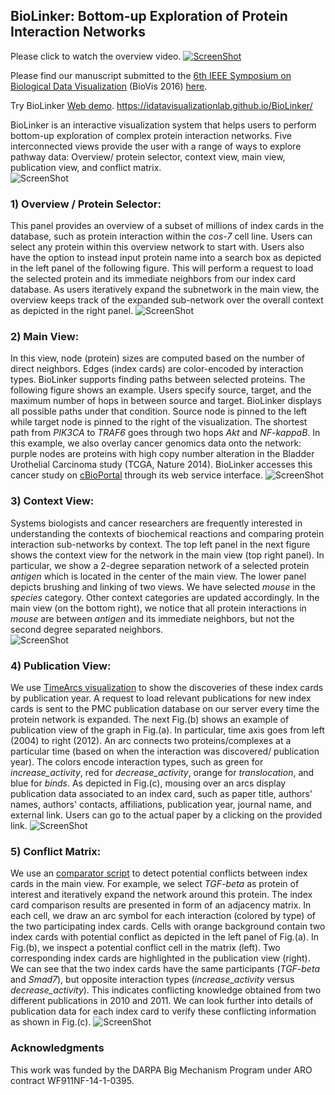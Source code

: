 ## BioLinker: Bottom-up Exploration of Protein Interaction Networks
Please click to watch the overview video.
[![ScreenShot](https://github.com/CreativeCodingLab/BioLinker/blob/master/figures/TeaserVideo.png)](http://www2.cs.uic.edu/~tdang/BioLinker/BioLinker.mp4)

Please find our manuscript submitted to the [6th IEEE Symposium on Biological Data Visualization](http://biovis.net/2016/index.html) (BioVis 2016) [here](https://github.com/CreativeCodingLab/BioLinker/blob/master/figures/Dang2016BioLinker.pdf).

Try BioLinker [Web demo](http://www2.cs.uic.edu/~tdang/BioLinker/).
https://idatavisualizationlab.github.io/BioLinker/

BioLinker is an interactive visualization system that helps users to perform bottom-up exploration of complex protein interaction networks. Five interconnected views provide the user with a range of ways to explore pathway data: Overview/ protein selector, context view, main view, publication view, and conflict matrix.  
![ScreenShot](https://github.com/CreativeCodingLab/BioLinker/blob/master/figures/Figure1.png)


### 1) Overview / Protein Selector:
This panel provides an overview of a subset of millions of index cards in the database, such as protein interaction within the *cos-7* cell line. Users can select any protein within this overview network to start with. Users also have the option to instead input protein name into a search box as depicted in the left panel of the following figure. This will perform a request to load the selected protein and its immediate neighbors from our index card database. As users iteratively expand the subnetwork in the main view, the overview keeps track of the expanded sub-network over the overall context as depicted in the right panel.
![ScreenShot](https://github.com/CreativeCodingLab/BioLinker/blob/master/figures/Figure2.png)

### 2) Main View:
In this view, node (protein) sizes are computed based on the number of direct neighbors. Edges (index cards) are color-encoded by interaction types. BioLinker supports finding paths between selected proteins. The following figure shows an example. Users specify source, target, and the maximum number of hops in between source and target. BioLinker displays all possible paths under that condition. Source node is pinned to the left while target node is pinned to the right of the visualization. The shortest path from *PIK3CA* to *TRAF6* goes through two hops *Akt* and *NF-kappaB*. In this example, we also overlay cancer genomics data onto the network: purple nodes are proteins with high copy number alteration in the Bladder Urothelial Carcinoma study (TCGA, Nature 2014). BioLinker accesses this cancer study on [cBioPortal](http://www.cbioportal.org/) through its web service interface.
![ScreenShot](https://github.com/CreativeCodingLab/BioLinker/blob/master/figures/Figure4.png)

### 3) Context View:
Systems biologists and cancer researchers are frequently interested in understanding the contexts of biochemical reactions and comparing protein interaction sub-networks by context. The top left panel in the next figure shows the context view for the network in the main view (top right panel). In particular, we show a 2-degree separation network of a selected protein *antigen* which is located in the center of the main view. The lower panel depicts brushing and linking of two views. We have selected *mouse* in the *species* category. Other context categories are updated accordingly. In the main view (on the bottom right), we notice that all protein interactions in *mouse* are between *antigen* and its immediate neighbors, but not the second degree separated neighbors.  
![ScreenShot](https://github.com/CreativeCodingLab/BioLinker/blob/master/figures/Figure5.png)

### 4) Publication View:
We use [TimeArcs visualization](https://github.com/CreativeCodingLab/TimeArcs) to show the discoveries of these index cards by publication year. A request to load relevant publications for new index cards is sent to the PMC publication database on our server every time the protein network is expanded. The next Fig.(b) shows an example of publication view of the graph in Fig.(a). In particular, time axis goes from left (2004) to right (2012). An arc connects two proteins/complexes at a particular time (based on when the interaction was discovered/ publication year). The colors encode interaction types, such as green for *increase_activity*, red for *decrease_activity*, orange for *translocation*, and blue for *binds*. As depicted in Fig.(c), mousing over an arcs display publication data associated to an index card, such as paper title, authors' names, authors' contacts, affiliations, publication year, journal name, and external link. Users can go to the actual paper by a clicking on the provided link.
![ScreenShot](https://github.com/CreativeCodingLab/BioLinker/blob/master/figures/Figure6.png)

### 5) Conflict Matrix:
We use an [comparator script](https://github.com/PathwayCommons/pathway-cards/blob/master/comparator/src/main/scripts/IndexCardComparator.js) to detect potential conflicts between index cards in the main view. For example, we select *TGF-beta* as protein of interest and iteratively expand the network around this protein. The index card comparison results are presented in form of an adjacency matrix. In each cell, we draw an arc symbol for each interaction (colored by type) of the two participating index cards. Cells with orange background contain two index cards with potential conflict as depicted in the left panel of Fig.(a). In Fig.(b), we inspect a potential conflict cell in the matrix (left). Two corresponding index cards are highlighted in the publication view (right). We can see that the two index cards have the same participants (*TGF-beta* and *Smad7*), but opposite interaction types (*increase_activity* versus *decrease_activity*). This indicates conflicting knowledge obtained from two different publications in 2010 and 2011. We can look further into details of publication data for each index card to verify these conflicting information as shown in Fig.(c). 
![ScreenShot](https://github.com/CreativeCodingLab/BioLinker/blob/master/figures/Figure7.png)

### Acknowledgments
This work was funded by the DARPA Big Mechanism Program under ARO contract WF911NF-14-1-0395.


